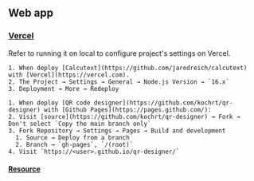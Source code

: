 ## Web app

### [Vercel](https://vercel.com)

Refer to running it on local to configure project's settings on Vercel.

````{tab} Example 1
1. When deploy [Calcutext](https://github.com/jaredreich/calcutext) with [Vercel](https://vercel.com).
2. The Project → Settings → General → Node.js Version → `16.x`
3. Deployment → More → Redeploy
````

````{tab} Example 2
1. When deploy [QR code designer](https://github.com/kochrt/qr-designer) with [Github Pages](https://pages.github.com/):
2. Visit [source](https://github.com/kochrt/qr-designer) → Fork → Don't select `Copy the main branch only`
3. Fork Repository → Settings → Pages → Build and development
  1. Source → Deploy from a branch
  2. Branch → `gh-pages`, `/(root)`
4. Visit `https://<user>.github.io/qr-designer/`
````

#### [Resource](https://www.dolthub.com/repositories/scillidan/resource/data/main/web_app)